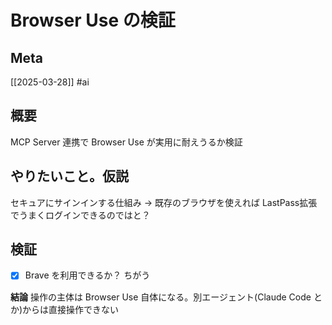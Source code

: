 # Browser Use の検証

## Meta

[[2025-03-28]]
#ai

## 概要

MCP Server 連携で Browser Use が実用に耐えうるか検証

## やりたいこと。仮説

セキュアにサインインする仕組み -> 既存のブラウザを使えれば LastPass拡張でうまくログインできるのではと？

## 検証

- [x] Brave を利用できるか？ ちがう

**結論** 操作の主体は Browser Use 自体になる。別エージェント(Claude Code とか)からは直接操作できない


